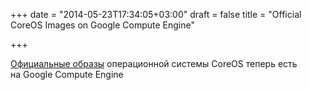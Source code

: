 +++
date = "2014-05-23T17:34:05+03:00"
draft = false
title = "Official CoreOS Images on Google Compute Engine"

+++

<p><a href="https://coreos.com/blog/official-gce-images/">Официальные образы</a> операционной системы&nbsp;CoreOS теперь есть на&nbsp;Google Compute Engine</p>

